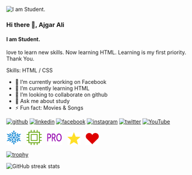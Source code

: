 ![I am Student.](https://media.licdn.com/dms/image/v2/D4D16AQHE4hRV6Stl6Q/profile-displaybackgroundimage-shrink_200_800/profile-displaybackgroundimage-shrink_200_800/0/1700018028687?e=2147483647&v=beta&t=CeOsm9eUzSkj0OeUtXCz949gW23xUzmMJfrZKeGk0wY)


### Hi there 👋, Ajgar Ali
#### I am Student.

love to learn new skills. Now learning HTML. Learning is my first priority. Thank You.

Skills: HTML / CSS

- 🔭 I’m currently working on Facebook 
- 🌱 I’m currently learning HTML 
- 👯 I’m looking to collaborate on github 
- 💬 Ask me about study 
- ⚡ Fun fact: Movies & Songs 


[<img src='https://cdn.jsdelivr.net/npm/simple-icons@3.0.1/icons/github.svg' alt='github' height='40'>](https://github.com/ajgaralipro)  [<img src='https://cdn.jsdelivr.net/npm/simple-icons@3.0.1/icons/linkedin.svg' alt='linkedin' height='40'>](https://www.linkedin.com/in/ajgaralipro/)  [<img src='https://cdn.jsdelivr.net/npm/simple-icons@3.0.1/icons/facebook.svg' alt='facebook' height='40'>](https://www.facebook.com/ajgaralipro)  [<img src='https://cdn.jsdelivr.net/npm/simple-icons@3.0.1/icons/instagram.svg' alt='instagram' height='40'>](https://www.instagram.com/ajgaralipro/)  [<img src='https://cdn.jsdelivr.net/npm/simple-icons@3.0.1/icons/twitter.svg' alt='twitter' height='40'>](https://twitter.com/ajgaralipro)  [<img src='https://cdn.jsdelivr.net/npm/simple-icons@3.0.1/icons/youtube.svg' alt='YouTube' height='40'>](https://www.youtube.com/channel/ajgaralipro)  

<a href='https://archiveprogram.github.com/'><img src='https://raw.githubusercontent.com/acervenky/animated-github-badges/master/assets/acbadge.gif' width='40' height='40'></a> <a href='https://docs.github.com/en/developers'><img src='https://raw.githubusercontent.com/acervenky/animated-github-badges/master/assets/devbadge.gif' width='40' height='40'></a> <a href='https://github.com/pricing'><img src='https://raw.githubusercontent.com/acervenky/animated-github-badges/master/assets/pro.gif' width='40' height='40'></a> <a href='https://stars.github.com/'><img src='https://raw.githubusercontent.com/acervenky/animated-github-badges/master/assets/starbadge.gif' width='35' height='35'></a> <a href='https://docs.github.com/en/github/supporting-the-open-source-community-with-github-sponsors'><img src='https://raw.githubusercontent.com/acervenky/animated-github-badges/master/assets/sponsorbadge.gif' width='35' height='35'></a> 

[![trophy](https://github-profile-trophy.vercel.app/?username=ajgaralipro)](https://github.com/ryo-ma/github-profile-trophy)

![GitHub streak stats](https://streak-stats.demolab.com/?user=ajgaralipro)  

